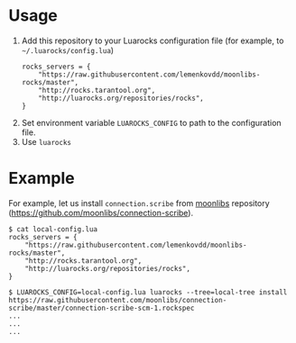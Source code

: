 # Usage
1. Add this repository to your Luarocks configuration file
    (for example, to `~/.luarocks/config.lua`)
    ```
	rocks_servers = {
		"https://raw.githubusercontent.com/lemenkovdd/moonlibs-rocks/master",
		"http://rocks.tarantool.org",
		"http://luarocks.org/repositories/rocks",
	}
	```
1. Set environment variable `LUAROCKS_CONFIG` to path to the configuration file.
1. Use `luarocks`

# Example

For example, let us install `connection.scribe` from
[moonlibs](https://github.com/moonlibs)
repository
(https://github.com/moonlibs/connection-scribe).
```
$ cat local-config.lua
rocks_servers = {
	"https://raw.githubusercontent.com/lemenkovdd/moonlibs-rocks/master",
	"http://rocks.tarantool.org",
	"http://luarocks.org/repositories/rocks",
}

$ LUAROCKS_CONFIG=local-config.lua luarocks --tree=local-tree install https://raw.githubusercontent.com/moonlibs/connection-scribe/master/connection-scribe-scm-1.rockspec
...
...
...
```
